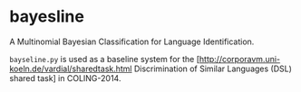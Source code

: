 bayesline
=========

A Multinomial Bayesian Classification for Language Identification.

`bayseline.py` is used as a baseline system for the [http://corporavm.uni-koeln.de/vardial/sharedtask.html Discrimination of Similar Languages (DSL) shared task] in COLING-2014. 
